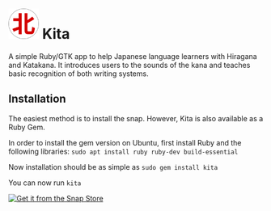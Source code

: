 # <img width="60" height="60" alt="Kita Logo" src="https://raw.githubusercontent.com/danbishop/kita/master/ui/kita-bordered.svg?sanitize=true"> Kita

A simple Ruby/GTK app to help Japanese language learners with Hiragana and Katakana.
It introduces users to the sounds of the kana and teaches basic recognition of both writing systems.

## Installation

The easiest method is to install the snap. However, Kita is also available as a Ruby Gem.

In order to install the gem version on Ubuntu, first install Ruby and the following libraries:
`sudo apt install ruby ruby-dev build-essential`

Now installation should be as simple as `sudo gem install kita`

You can now run `kita`

[![Get it from the Snap Store](https://snapcraft.io/static/images/badges/en/snap-store-black.svg)](https://snapcraft.io/kita)
